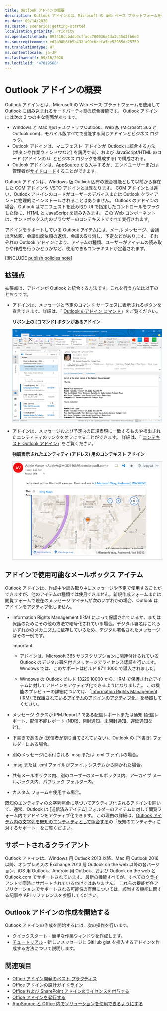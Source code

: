 ```yaml
---
title: Outlook アドインの概要
description: Outlook アドインとは、Microsoft の Web ベース プラットフォームを使用して Outlook に組み込まれるサードパーティ製の統合機能です。
ms.date: 09/14/2020
ms.custom: scenarios:getting-started
localization_priority: Priority
ms.openlocfilehash: 09f410ccbddb4cffadc700036a4da3c45d2fb6e3
ms.sourcegitcommit: ed2a98b6fb5b432fa99c6cefa5ce52965dc25759
ms.translationtype: HT
ms.contentlocale: ja-JP
ms.lasthandoff: 09/16/2020
ms.locfileid: "47819568"
---
```

# <a name="outlook-add-ins-overview"></a>Outlook アドインの概要

Outlook アドインとは、Microsoft の Web ベース プラットフォームを使用して Outlook に組み込まれるサードパーティ製の統合機能です。 Outlook アドインには次の 3 つの主な側面があります。

- Windows と Mac 用のデスクトップ Outlook、Web 版 (Microsoft 365 と Outlook.com)、モバイル版すべてで機能する同じアドインとビジネス ロジック。
- Outlook アドインは、マニフェスト (アドインが Outlook に統合する方法 (ボタンや作業ウィンドウなど) を説明する)、および JavaScript/HTML のコード (アドインの UI とビジネス ロジックを構成する) で構成される。
- Outlook アドインは、[AppSource](https://appsource.microsoft.com) から入手するか、エンドユーザーまたは管理者が[サイドロード](sideload-outlook-add-ins-for-testing.md)することができます。

Outlook アドインは、Windows 版 Outlook 固有の統合機能として以前から存在した COM アドインや VSTO アドインとは異なります。 COM アドインとは違い、Outlook アドインのコードがユーザーのデバイスまたは Outlook クライアントに物理的にインストールされることはありません。 Outlook のアドインの場合、Outlook はマニフェストを読み取り UI で指定したコントロールをフックした後に、HTML と JavaScript を読み込みます。 この Web コンポーネントは、サンドボックス内のブラウザーのコンテキストですべて実行されます。

アドインをサポートしている Outlook アイテムには、メール メッセージ、会議出席依頼、会議出席依頼の返信、会議の取り消し、予定などがあります。 それぞれの Outlook アドインにより、アイテムの種類、ユーザーがアイテムの読み取りや作成を行うかどうかなど、使用できるコンテキストが定義されます。

[!INCLUDE [publish policies note](../includes/note-publish-policies.md)]

## <a name="extension-points"></a>拡張点

拡張点は、アドインが Outlook と統合する方法です。これを行う方法は以下のとおりです。

- アドインは、メッセージと予定のコマンド サーフェスに表示されるボタンを宣言できます。詳細は、「 [Outlook のアドイン コマンド](add-in-commands-for-outlook.md)」をご覧ください。

    **リボン上の [コマンド] ボタンがあるアドイン**

    ![アドイン コマンドの UI なし図形](../images/uiless-command-shape.png)

- アドインは、メッセージおよび予定内の正規表現に一致するものや検出されたエンティティのリンクをオフにすることができます。 詳細は、「 [コンテキスト Outlook アドイン](contextual-outlook-add-ins.md)」をご覧ください。

    **強調表示されたエンティティ (アドレス) 用のコンテキスト アドイン**

    ![カード内のコンテキスト アプリを示す](../images/outlook-detected-entity-card.png)

## <a name="mailbox-items-available-to-add-ins"></a>アドインで使用可能なメールボックス アイテム

Outlook アドインは、作成中や読み取り中にメッセージや予定で使用することができますが、他のアイテムの種類では使用できません。新規作成フォームまたは閲覧フォームで現在のメッセージ アイテムが次のいずれかの場合、Outlook はアドインをアクティブ化しません。

- Information Rights Management (IRM) によって保護されているか、または保護のためにその他の方法で暗号化されている場合。デジタル署名はこれらいずれかのメカニズムに依存しているため、デジタル署名されたメッセージはその一例です。

  > [!IMPORTANT]
  > - アドインは、Microsoft 365 サブスクリプションに関連付けられている Outlook のデジタル署名付きメッセージでライセンス認証を行います。 Windows では、このサポートはビルド 8711.1000 で導入されました。
  >
  > - Windows の Outlook ビルド 13229.10000 から、IRM で保護されたアイテムに対してアドインをアクティブ化できるようになりました。 この機能のプレビューの詳細については、「[Information Rights Management (IRM) で保護されているアイテムのアドインのアクティブ化](../reference/objectmodel/preview-requirement-set/outlook-requirement-set-preview.md#add-in-activation-on-items-protected-by-information-rights-management-irm)」を参照してください。

- メッセージ クラスが IPM.Report.* である配信レポートまたは通知 (配信レポート、配信不能レポート (NDR)、開封通知、未開封通知、遅延通知など)。

- 下書きであるか (送信者が割り当てられていない)、Outlook の [下書き] フォルダーにある場合。

- 別のメッセージに添付される .msg または .eml ファイルの場合。

- .msg または .eml ファイルがファイル システムから開かれた場合。

- 共有メールボックス内、別のユーザーのメールボックス内、アーカイブ メールボックス内、パブリック フォルダー内。

- カスタム フォームを使用する場合。

既知のエンティティの文字列照合に基づいてアクティブ化されるアドインを除いて、通常、Outlook は [送信済みアイテム] フォルダーのアイテムに対して閲覧フォーム内でアドインをアクティブ化できます。 この理由の詳細は、[Outlook アイテム内の文字列を既知のエンティティとして照合する](match-strings-in-an-item-as-well-known-entities.md)の「既知のエンティティに対するサポート」をご覧ください。

## <a name="supported-clients"></a>サポートされるクライアント

Outlook アドインは、Windows 用 Outlook 2013 以降、Mac 用 Outlook 2016 以降、オンプレミスの Exchange 2013 用 Outlook on the web 以降の各バージョン、iOS 用 Outlook、Android 用 Outlook、および Outlook on the web と Outlook.com でサポートされています。 最新の機能すべてが、すべての[クライアント](../reference/requirement-sets/outlook-api-requirement-sets.md#requirement-sets-supported-by-exchange-servers-and-outlook-clients)で同時にサポートされているわけではありません。 これらの機能が各アプリケーションでサポートされる可能性の有無については、該当する機能に関する記事や API リファレンスを参照してください。


## <a name="get-started-building-outlook-add-ins"></a>Outlook アドインの作成を開始する

Outlook アドインの作成を開始するには、次の操作を行います。

- [クイックスタート](../quickstarts/outlook-quickstart.md) - 簡単な作業ウィンドウを作成します。
- [チュートリアル](../tutorials/outlook-tutorial.md) - 新しいメッセージに GitHub gist を挿入するアドインを作成する方法について説明します。


## <a name="see-also"></a>関連項目

- [Office アドイン開発のベスト プラクティス](../concepts/add-in-development-best-practices.md)
- [Office アドインの設計ガイドライン](../design/add-in-design.md)
- [Office および SharePoint アドインのライセンスを付与する](/office/dev/store/license-your-add-ins)
- [Office アドインを発行する](../publish/publish.md)
- [AppSource と Office 内でソリューションを使用できるようにする](/office/dev/store/submit-to-the-office-store)
